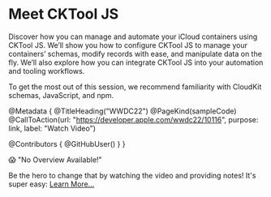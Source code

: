 # Meet CKTool JS

Discover how you can manage and automate your iCloud containers using CKTool JS. We’ll show you how to configure CKTool JS to manage your containers’ schemas, modify records with ease, and manipulate data on the fly. We’ll also explore how you can integrate CKTool JS into your automation and tooling workflows. 

To get the most out of this session, we recommend familiarity with CloudKit schemas, JavaScript, and npm.

@Metadata {
   @TitleHeading("WWDC22")
   @PageKind(sampleCode)
   @CallToAction(url: "https://developer.apple.com/wwdc22/10116", purpose: link, label: "Watch Video")

   @Contributors {
      @GitHubUser(<replace this with your GitHub handle>)
   }
}

😱 "No Overview Available!"

Be the hero to change that by watching the video and providing notes! It's super easy:
 [Learn More…](https://wwdcnotes.github.io/WWDCNotes/documentation/wwdcnotes/contributing)
